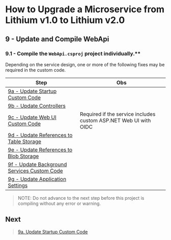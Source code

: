 # How to Upgrade a Microservice from Lithium v1.0 to Lithium v2.0

## 9 - Update and Compile WebApi

### 9.1 - Compile the `WebApi.csproj` project individually.**

Depending on the service design, one or more of the following fixes may be required in the custom code.

| Step | Obs |
| - | - |
| [9a - Update Startup Custom Code](./09a-update-webapi-startup.md) | |
| [9b - Update Controllers](./09b-update-webapi-controllers.md) | |
| [9c - Update Web UI Custom Code](./09c-update-webapi-webui.md) | Required if the service includes custom ASP.NET Web UI with OIDC |
| [9d - Update References to Table Storage](./09d-update-webapi-table-storage.md) | |
| [9e - Update References to Blob Storage](./09e-update-webapi-blob-storage.md) | |
| [9f - Update Background Services Custom Code](./09f-update-webapi-background-services.md) | |
| [9g - Update Application Settings](./09g-update-webapi-app-settings.md) | |

> NOTE: Do not advance to the next step before this project is compiling without any error or warning.

## Next

> [9a. Update Startup Custom Code](./09a-update-webapi-startup.md)